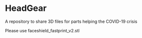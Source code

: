 # HeadGear
A repository to share 3D files for parts helping the COVID-19 crisis

Please use faceshield_fastprint_v2.stl
